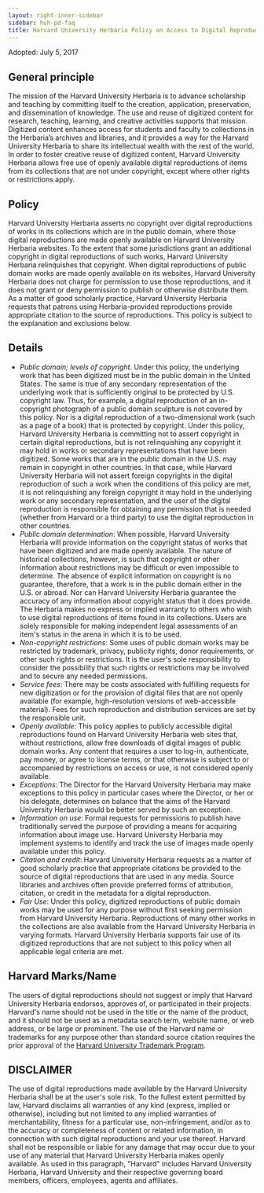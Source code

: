 ```yaml
---
layout: right-inner-sidebar
sidebar: huh-pd-faq
title: Harvard University Herbaria Policy on Access to Digital Reproductions of Works in the Public Domain
---
```


Adopted: July 5, 2017

## General principle

The mission of the Harvard University Herbaria is to advance scholarship and teaching by committing itself to the creation, application, preservation, and dissemination of knowledge. The use and reuse of digitized content for research, teaching, learning, and creative activities supports that mission. Digitized content enhances access for students and faculty to collections in the Herbaria’s archives and libraries, and it provides a way for the Harvard University Herbaria to share its intellectual wealth with the rest of the world. In order to foster creative reuse of digitized content, Harvard University Herbaria allows free use of openly available digital reproductions of items from its collections that are not under copyright, except where other rights or restrictions apply.

## Policy

Harvard University Herbaria asserts no copyright over digital reproductions of works in its collections which are in the public domain, where those digital reproductions are made openly available on Harvard University Herbaria websites. To the extent that some jurisdictions grant an additional copyright in digital reproductions of such works, Harvard University Herbaria relinquishes that copyright. When digital reproductions of public domain works are made openly available on its websites, Harvard University Herbaria does not charge for permission to use those reproductions, and it does not grant or deny permission to publish or otherwise distribute them. As a matter of good scholarly practice, Harvard University Herbaria requests that patrons using Herbaria-provided reproductions provide appropriate citation to the source of reproductions. This policy is subject to the explanation and exclusions below.

## Details

- *Public domain; levels of copyright*. Under this policy, the underlying work that has been digitized must be in the public domain in the United States. The same is true of any secondary representation of the underlying work that is sufficiently original to be protected by U.S. copyright law. Thus, for example, a digital reproduction of an in-copyright photograph of a public domain sculpture is not covered by this policy. Nor is a digital reproduction of a two-dimensional work (such as a page of a book) that is protected by copyright. Under this policy, Harvard University Herbaria is committing not to assert copyright in certain digital reproductions, but is not relinquishing any copyright it may hold in works or secondary representations that have been digitized. Some works that are in the public domain in the U.S. may remain in copyright in other countries. In that case, while Harvard University Herbaria will not assert foreign copyrights in the digital reproduction of such a work when the conditions of this policy are met, it is not relinquishing any foreign copyright it may hold in the underlying work or any secondary representation, and the user of the digital reproduction is responsible for obtaining any permission that is needed (whether from Harvard or a third party) to use the digital reproduction in other countries.
- *Public domain determination*: When possible, Harvard University Herbaria will provide information on the copyright status of works that have been digitized and are made openly available. The nature of historical collections, however, is such that copyright or other information about restrictions may be difficult or even impossible to determine. The absence of explicit information on copyright is no guarantee, therefore, that a work is in the public domain either in the U.S. or abroad. Nor can Harvard University Herbaria guarantee the accuracy of any information about copyright status that it does provide. The Herbaria makes no express or implied warranty to others who wish to use digital reproductions of items found in its collections. Users are solely responsible for making independent legal assessments of an item's status in the arena in which it is to be used.
- *Non-copyright restrictions*: Some uses of public domain works may be restricted by trademark, privacy, publicity rights, donor requirements, or other such rights or restrictions. It is the user's sole responsibility to consider the possibility that such rights or restrictions may be involved and to secure any needed permissions.
- *Service fees*: There may be costs associated with fulfilling requests for new digitization or for the provision of digital files that are not openly available (for example, high-resolution versions of web-accessible material). Fees for such reproduction and distribution services are set by the responsible unit.
- *Openly available*: This policy applies to publicly accessible digital reproductions found on Harvard University Herbaria web sites that, without restrictions, allow free downloads of digital images of public domain works. Any content that requires a user to log-in, authenticate, pay money, or agree to license terms, or that otherwise is subject to or accompanied by restrictions on access or use, is not considered openly available.
- *Exceptions*: The Director for the Harvard University Herbaria may make exceptions to this policy in particular cases where the Director, or her or his delegate, determines on balance that the aims of the Harvard University Herbaria would be better served by such an exception.
- *Information on use*: Formal requests for permissions to publish have traditionally served the purpose of providing a means for acquiring information about image use. Harvard University Herbaria may implement systems to identify and track the use of images made openly available under this policy.
- *Citation and credit*: Harvard University Herbaria requests as a matter of good scholarly practice that appropriate citations be provided to the source of digital reproductions that are used in any media. Source libraries and archives often provide preferred forms of attribution, citation, or credit in the metadata for a digital reproduction.
- *Fair Use*: Under this policy, digitized reproductions of public domain works may be used for any purpose without first seeking permission from Harvard University Herbaria. Reproductions of many other works in the collections are also available from the Harvard University Herbaria in varying formats. Harvard University Herbaria supports fair use of its digitized reproductions that are not subject to this policy when all applicable legal criteria are met.

## Harvard Marks/Name

The users of digital reproductions should not suggest or imply that Harvard University Herbaria endorses, approves of, or participated in their projects. Harvard's name should not be used in the title or the name of the product, and it should not be used as a metadata search term, website name, or web address, or be large or prominent. The use of the Harvard name or trademarks for any purpose other than standard source citation requires the prior approval of the [Harvard University Trademark Program](http://trademark.harvard.edu/).

## DISCLAIMER

The use of digital reproductions made available by the Harvard University Herbaria shall be at the user's sole risk. To the fullest extent permitted by law, Harvard disclaims all warranties of any kind (express, implied or otherwise), including but not limited to any implied warranties of merchantability, fitness for a particular use, non-infringement, and/or as to the accuracy or completeness of content or related information, in connection with such digital reproductions and your use thereof. Harvard shall not be responsible or liable for any damage that may occur due to your use of any material that Harvard University Herbaria makes openly available. As used in this paragraph, "Harvard" includes Harvard University Herbaria, Harvard University and their respective governing board members, officers, employees, agents and affiliates.

